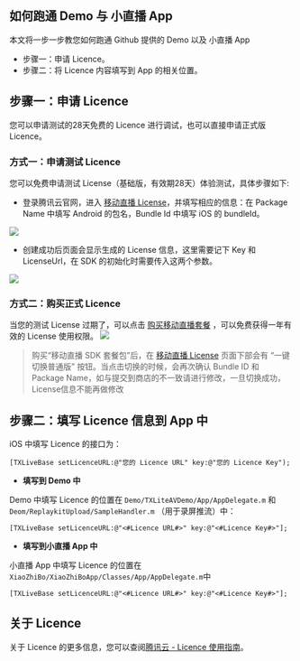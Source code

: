 ## 如何跑通 Demo 与 小直播 App

本文将一步一步教您如何跑通 Github 提供的 Demo 以及 小直播 App

- 步骤一：申请 Licence。
- 步骤二：将 Licence 内容填写到 App 的相关位置。

## 步骤一：申请 Licence

您可以申请测试的28天免费的 Licence 进行调试，也可以直接申请正式版 Licence。

### 方式一：申请测试 Licence

您可以免费申请测试 License（基础版，有效期28天）体验测试，具体步骤如下:
- 登录腾讯云官网，进入 [移动直播 License](https://console.cloud.tencent.com/live/license)，并填写相应的信息：在 Package Name 中填写 Android 的包名，Bundle Id 中填写 iOS 的 bundleId。

![](https://main.qcloudimg.com/raw/edd99f145276ad5250f0ca5d0f5d4980.png)

- 创建成功后页面会显示生成的 License 信息，这里需要记下 Key 和 LicenseUrl，在 SDK 的初始化时需要传入这两个参数。

![](https://main.qcloudimg.com/raw/ce722e4038a86b85d96b2cb9f5a058e8.png)

### 方式二：购买正式 Licence

当您的测试 License 过期了，可以点击 [购买移动直播套餐](https://buy.cloud.tencent.com/mobilelive) ，可以免费获得一年有效的 License 使用权限。
![](https://main.qcloudimg.com/raw/52004efac93e7e6c8f446e53830816a3.png)

> 购买“移动直播 SDK 套餐包”后，在 [移动直播 License](https://console.cloud.tencent.com/live/license) 页面下部会有 “一键切换普通版” 按钮。当点击切换的时候，会再次确认 Bundle ID 和 Package Name，如与提交到商店的不一致请进行修改，一旦切换成功，License信息不能再做修改

## 步骤二：填写 Licence 信息到 App 中

iOS 中填写 Licence 的接口为：

```
[TXLiveBase setLicenceURL:@"您的 Licence URL" key:@"您的 Licence Key");
```

- **填写到 Demo 中**

Demo 中填写 Licence 的位置在 `Demo/TXLiteAVDemo/App/AppDelegate.m` 和 `Deom/ReplaykitUpload/SampleHandler.m` （用于录屏推流）中：

```
[TXLiveBase setLicenceURL:@"<#Licence URL#>" key:@"<#Licence Key#>"];
```

- **填写到小直播 App 中**

小直播 App 中填写 Licence 的位置在 ` XiaoZhiBo/XiaoZhiBoApp/Classes/App/AppDelegate.m`中

```
[TXLiveBase setLicenceURL:@"<#Licence URL#>" key:@"<#Licence Key#>"];
```



## 关于 Licence 

关于 Licence 的更多信息，您可以查阅[腾讯云 - Licence 使用指南](<https://cloud.tencent.com/document/product/454/34750>)。
